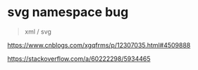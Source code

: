 # svg namespace bug

> xml / svg


https://www.cnblogs.com/xgqfrms/p/12307035.html#4509888


https://stackoverflow.com/a/60222298/5934465

